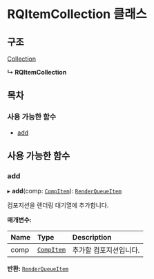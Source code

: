 # RQItemCollection 클래스

## 구조

[Collection](https://github.com/AffectScript/affectscript-docs/tree/306de14a6253b187416c39813dcd85cd8989dc14/javascript-api/api/collection/collection-class.md)

**↳ RQItemCollection**

## 목차

### 사용 가능한 함수

* [add](https://github.com/AffectScript/affectscript-docs/tree/306de14a6253b187416c39813dcd85cd8989dc14/javascript-api/api/collection/rqitemcollection-class.md#add)

## 사용 가능한 함수

### add <a id="add"></a>

▸ **add**\(comp: [`CompItem`](https://github.com/AffectScript/affectscript-docs/tree/306de14a6253b187416c39813dcd85cd8989dc14/javascript-api/api/item/compitem-class.md)\): [`RenderQueueItem`](https://github.com/AffectScript/affectscript-docs/tree/306de14a6253b187416c39813dcd85cd8989dc14/javascript-api/api/collection/renderqueueitem-class.md)

컴포지션을 렌더링 대기열에 추가합니다.

**매개변수:**

| Name | Type | Description |
| :--- | :--- | :--- |
| comp | [`CompItem`](https://github.com/AffectScript/affectscript-docs/tree/306de14a6253b187416c39813dcd85cd8989dc14/javascript-api/api/item/compitem-class.md) | 추가할 컴포지션입니다. |

**반환:** [`RenderQueueItem`](https://github.com/AffectScript/affectscript-docs/tree/306de14a6253b187416c39813dcd85cd8989dc14/javascript-api/api/collection/renderqueueitem-class.md)

